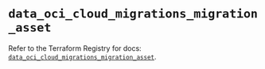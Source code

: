 # `data_oci_cloud_migrations_migration_asset`

Refer to the Terraform Registry for docs: [`data_oci_cloud_migrations_migration_asset`](https://registry.terraform.io/providers/oracle/oci/6.18.0/docs/data-sources/cloud_migrations_migration_asset).
